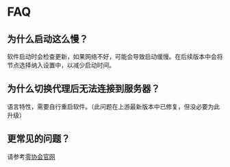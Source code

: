 # FAQ

## 为什么启动这么慢？

软件启动时会检查更新，如果网络不好，可能会导致启动缓慢。在后续版本中会将节点选择纳入设置中，以减少启动时间。

## 为什么切换代理后无法连接到服务器？

语言特性，需要自行重启软件。（此问题在上游最新版本中已修复，但没必要为此升级）

## 更常见的问题？

请参考[零协会官网](https://www.zeroasso.top/docs/FAQ)
